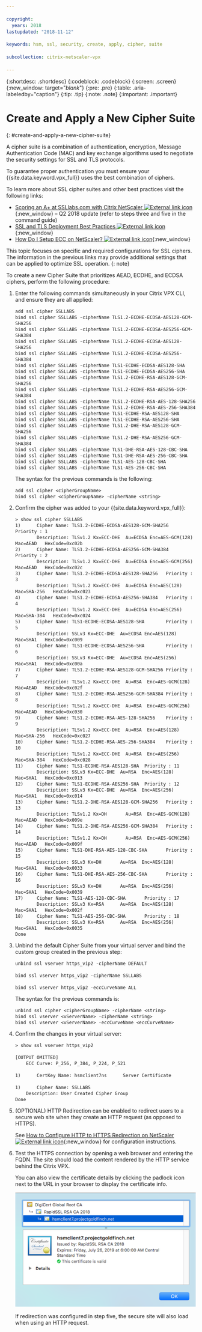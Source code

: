 ```yaml
---

copyright:
  years: 2018
lastupdated: "2018-11-12"

keywords: hsm, ssl, security, create, apply, cipher, suite

subcollection: citrix-netscaler-vpx

---
```


{:shortdesc: .shortdesc}
{:codeblock: .codeblock}
{:screen: .screen}
{:new_window: target="_blank_"}
{:pre: .pre}
{:table: .aria-labeledby="caption"}
{:tip: .tip}
{:note: .note}
{:important: .important}

# Create and Apply a New Cipher Suite
{: #create-and-apply-a-new-cipher-suite}

A cipher suite is a combination of authentication, encryption, Message Authentication Code (MAC) and key exchange algorithms used to negotiate the security settings for SSL and TLS protocols.

To guarantee proper authentication you must ensure your {{site.data.keyword.vpx_full}} uses the best combination of ciphers.

To learn more about SSL cipher suites and other best practices visit the following links:

* [Scoring an A+ at SSLlabs.com with Citrix NetScaler ![External link icon](../../icons/launch-glyph.svg "External link icon")](https://www.citrix.com/blogs/2018/05/16/scoring-an-a-at-ssllabs-com-with-citrix-netscaler-q2-2018-update/){:new_window} – Q2 2018 update (refer to steps three and five in the command guide)
* [SSL and TLS Deployment Best Practices ![External link icon](../../icons/launch-glyph.svg "External link icon")](https://github.com/ssllabs/research/wiki/SSL-and-TLS-Deployment-Best-Practices#23-use-secure-cipher-suites){:new_window}
* [How Do I Setup ECC on NetScaler? ![External link icon](../../icons/launch-glyph.svg "External link icon")](https://support.citrix.com/article/CTX205289){:new_window}

This topic focuses on specific and required configurations for SSL ciphers. The information in the previous links may provide additional settings that can be applied to optimize SSL operation.
{: note}

To create a new Cipher Suite that prioritizes AEAD, ECDHE, and ECDSA ciphers, perform the following procedure:

1.	Enter the following commands simultaneously in your Citrix VPX CLI, and ensure they are all applied:

	```
	add ssl cipher SSLLABS
	bind ssl cipher SSLLABS -cipherName TLS1.2-ECDHE-ECDSA-AES128-GCM-SHA256
	bind ssl cipher SSLLABS -cipherName TLS1.2-ECDHE-ECDSA-AES256-GCM-SHA384
	bind ssl cipher SSLLABS -cipherName TLS1.2-ECDHE-ECDSA-AES128-SHA256
	bind ssl cipher SSLLABS -cipherName TLS1.2-ECDHE-ECDSA-AES256-SHA384
	bind ssl cipher SSLLABS -cipherName TLS1-ECDHE-ECDSA-AES128-SHA
	bind ssl cipher SSLLABS -cipherName TLS1-ECDHE-ECDSA-AES256-SHA
	bind ssl cipher SSLLABS -cipherName TLS1.2-ECDHE-RSA-AES128-GCM-SHA256
	bind ssl cipher SSLLABS -cipherName TLS1.2-ECDHE-RSA-AES256-GCM-SHA384
	bind ssl cipher SSLLABS -cipherName TLS1.2-ECDHE-RSA-AES-128-SHA256
	bind ssl cipher SSLLABS -cipherName TLS1.2-ECDHE-RSA-AES-256-SHA384
	bind ssl cipher SSLLABS -cipherName TLS1-ECDHE-RSA-AES128-SHA
	bind ssl cipher SSLLABS -cipherName TLS1-ECDHE-RSA-AES256-SHA
	bind ssl cipher SSLLABS -cipherName TLS1.2-DHE-RSA-AES128-GCM-SHA256
	bind ssl cipher SSLLABS -cipherName TLS1.2-DHE-RSA-AES256-GCM-SHA384
	bind ssl cipher SSLLABS -cipherName TLS1-DHE-RSA-AES-128-CBC-SHA
	bind ssl cipher SSLLABS -cipherName TLS1-DHE-RSA-AES-256-CBC-SHA
	bind ssl cipher SSLLABS -cipherName TLS1-AES-128-CBC-SHA
	bind ssl cipher SSLLABS -cipherName TLS1-AES-256-CBC-SHA
	```

	The syntax for the previous commands is the following:

	```
	add ssl cipher <cipherGroupName>
	bind ssl cipher <cipherGroupName> -cipherName <string>
	```

2.	Confirm the cipher was added to your {{site.data.keyword.vpx_full}}:

	```
	> show ssl cipher SSLLABS
	1)      Cipher Name: TLS1.2-ECDHE-ECDSA-AES128-GCM-SHA256       Priority : 1
	        Description: TLSv1.2 Kx=ECC-DHE  Au=ECDSA Enc=AES-GCM(128) Mac=AEAD   HexCode=0xc02b
	2)      Cipher Name: TLS1.2-ECDHE-ECDSA-AES256-GCM-SHA384       Priority : 2
	        Description: TLSv1.2 Kx=ECC-DHE  Au=ECDSA Enc=AES-GCM(256) Mac=AEAD   HexCode=0xc02c
	3)      Cipher Name: TLS1.2-ECDHE-ECDSA-AES128-SHA256   Priority : 3
	        Description: TLSv1.2 Kx=ECC-DHE  Au=ECDSA Enc=AES(128)  Mac=SHA-256   HexCode=0xc023
	4)      Cipher Name: TLS1.2-ECDHE-ECDSA-AES256-SHA384   Priority : 4
	        Description: TLSv1.2 Kx=ECC-DHE  Au=ECDSA Enc=AES(256)  Mac=SHA-384   HexCode=0xc024
	5)      Cipher Name: TLS1-ECDHE-ECDSA-AES128-SHA        Priority : 5
	        Description: SSLv3 Kx=ECC-DHE  Au=ECDSA Enc=AES(128)  Mac=SHA1   HexCode=0xc009
	6)      Cipher Name: TLS1-ECDHE-ECDSA-AES256-SHA        Priority : 6
	        Description: SSLv3 Kx=ECC-DHE  Au=ECDSA Enc=AES(256)  Mac=SHA1   HexCode=0xc00a
	7)      Cipher Name: TLS1.2-ECDHE-RSA-AES128-GCM-SHA256 Priority : 7
	        Description: TLSv1.2 Kx=ECC-DHE  Au=RSA  Enc=AES-GCM(128) Mac=AEAD   HexCode=0xc02f
	8)      Cipher Name: TLS1.2-ECDHE-RSA-AES256-GCM-SHA384 Priority : 8
	        Description: TLSv1.2 Kx=ECC-DHE  Au=RSA  Enc=AES-GCM(256) Mac=AEAD   HexCode=0xc030
	9)      Cipher Name: TLS1.2-ECDHE-RSA-AES-128-SHA256    Priority : 9
	        Description: TLSv1.2 Kx=ECC-DHE  Au=RSA  Enc=AES(128)  Mac=SHA-256   HexCode=0xc027
	10)     Cipher Name: TLS1.2-ECDHE-RSA-AES-256-SHA384    Priority : 10
	        Description: TLSv1.2 Kx=ECC-DHE  Au=RSA  Enc=AES(256)  Mac=SHA-384   HexCode=0xc028
	11)     Cipher Name: TLS1-ECDHE-RSA-AES128-SHA  Priority : 11
	        Description: SSLv3 Kx=ECC-DHE  Au=RSA  Enc=AES(128)  Mac=SHA1   HexCode=0xc013
	12)     Cipher Name: TLS1-ECDHE-RSA-AES256-SHA  Priority : 12
	        Description: SSLv3 Kx=ECC-DHE  Au=RSA  Enc=AES(256)  Mac=SHA1   HexCode=0xc014
	13)     Cipher Name: TLS1.2-DHE-RSA-AES128-GCM-SHA256   Priority : 13
	        Description: TLSv1.2 Kx=DH       Au=RSA  Enc=AES-GCM(128) Mac=AEAD   HexCode=0x009e
	14)     Cipher Name: TLS1.2-DHE-RSA-AES256-GCM-SHA384   Priority : 14
	        Description: TLSv1.2 Kx=DH       Au=RSA  Enc=AES-GCM(256) Mac=AEAD   HexCode=0x009f
	15)     Cipher Name: TLS1-DHE-RSA-AES-128-CBC-SHA       Priority : 15
	        Description: SSLv3 Kx=DH       Au=RSA  Enc=AES(128)  Mac=SHA1   HexCode=0x0033
	16)     Cipher Name: TLS1-DHE-RSA-AES-256-CBC-SHA       Priority : 16
	        Description: SSLv3 Kx=DH       Au=RSA  Enc=AES(256)  Mac=SHA1   HexCode=0x0039
	17)     Cipher Name: TLS1-AES-128-CBC-SHA       Priority : 17
	        Description: SSLv3 Kx=RSA      Au=RSA  Enc=AES(128)  Mac=SHA1   HexCode=0x002f
	18)     Cipher Name: TLS1-AES-256-CBC-SHA       Priority : 18
	        Description: SSLv3 Kx=RSA      Au=RSA  Enc=AES(256)  Mac=SHA1   HexCode=0x0035
 	Done
 	```

3.	Unbind the default Cipher Suite from your virtual server and bind the custom group created in the previous step:

	```
	unbind ssl vserver https_vip2 -cipherName DEFAULT

	bind ssl vserver https_vip2 -cipherName SSLLABS

	bind ssl vserver https_vip2 -eccCurveName ALL
	```

	The syntax for the previous commands is:

	```
	unbind ssl cipher <cipherGroupName> -cipherName <string>
	bind ssl vserver <vServerName> -cipherName <string>
	bind ssl vserver <vServerName> -eccCurveName <eccCurveName>
	```

4.	Confirm the changes in your virtual server:

	```
	> show ssl vserver https_vip2

	[OUTPUT OMITTED]
		ECC Curve: P_256, P_384, P_224, P_521

	1)      CertKey Name: hsmclient7ns      Server Certificate

	1)      Cipher Name: SSLLABS
		Description: User Created Cipher Group
 	Done
	```

5.	(OPTIONAL) HTTP Redirection can be enabled to redirect users to a secure web site when they create an HTTP request (as opposed to HTTPS).

	See [How to Configure HTTP to HTTPS Redirection on NetScaler ![External link icon](../../icons/launch-glyph.svg "External link icon")](https://support.citrix.com/article/CTX201201){:new_window} for configuration instructions.

6.	Test the HTTPS connection by opening a web browser and entering the FQDN. The site should load the content rendered by the HTTP service behind the Citrix VPX.

	You can also view the certificate details by clicking the padlock icon next to the URL in your browser to display the certificate info.

	![Check certificate](images/21-check-certificate.png)

	If redirection was configured in step five, the secure site will also load when using an HTTP request.
